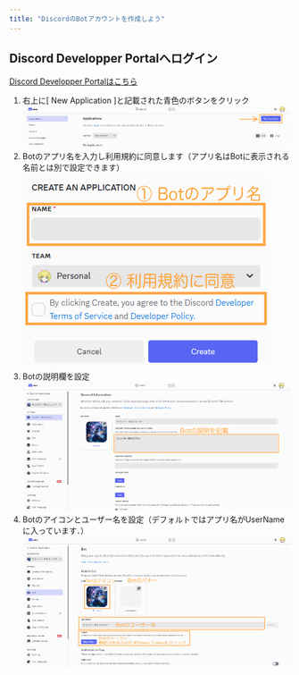 ```yaml
---
title: "DiscordのBotアカウントを作成しよう"
---
```

## Discord Developper Portalへログイン
[Discord Developper Portalはこちら](https://discord.com/developers/applications)

1. 右上に[ New Application ]と記載された青色のボタンをクリック  
![](/images/portal/new-application.jpg)
2. Botのアプリ名を入力し利用規約に同意します（アプリ名はBotに表示される名前とは別で設定できます）
![](/images/portal/create.jpg)
3. Botの説明欄を設定
![](/images/portal/information.jpg)
4. Botのアイコンとユーザー名を設定（デフォルトではアプリ名がUserNameに入っています．）
![](/images/portal/bot.jpg)